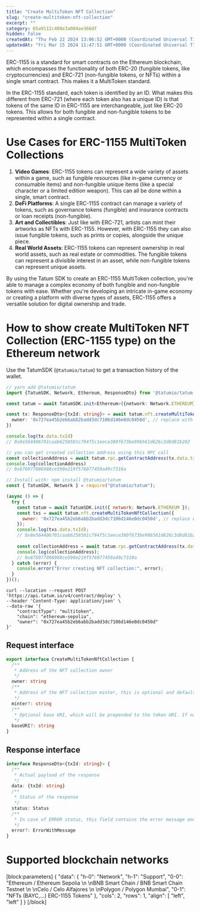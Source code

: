 ```yaml
---
title: "Create MultiToken NFT Collection"
slug: "create-multitoken-nft-collection"
excerpt: ""
category: 65a9112c408e3a004ae366df
hidden: false
createdAt: "Thu Feb 22 2024 13:06:52 GMT+0000 (Coordinated Universal Time)"
updatedAt: "Fri Mar 15 2024 11:47:51 GMT+0000 (Coordinated Universal Time)"
---
```

ERC-1155 is a standard for smart contracts on the Ethereum blockchain, which encompasses the functionality of both ERC-20 (fungible tokens, like cryptocurrencies) and ERC-721 (non-fungible tokens, or NFTs) within a single smart contract. This makes it a MultiToken standard.

In the ERC-1155 standard, each token is identified by an ID. What makes this different from ERC-721 (where each token also has a unique ID) is that tokens of the same ID in ERC-1155 are interchangeable, just like ERC-20 tokens. This allows for both fungible and non-fungible tokens to be represented within a single contract.

# Use Cases for ERC-1155 MultiToken Collections

1. **Video Games**: ERC-1155 tokens can represent a wide variety of assets within a game, such as fungible resources (like in-game currency or consumable items) and non-fungible unique items (like a special character or a limited edition weapon). This can all be done within a single, smart contract.
2. **DeFi Platforms**: A single ERC-1155 contract can manage a variety of tokens, such as governance tokens (fungible) and insurance contracts or loan receipts (non-fungible).
3. **Art and Collectibles**: Just like with ERC-721, artists can mint their artworks as NFTs with ERC-1155. However, with ERC-1155 they can also issue fungible tokens, such as prints or copies, alongside the unique piece.
4. **Real World Assets**: ERC-1155 tokens can represent ownership in real world assets, such as real estate or commodities. The fungible tokens can represent a divisible interest in an asset, while non-fungible tokens can represent unique assets.

By using the Tatum SDK to create an ERC-1155 MultiToken collection, you're able to manage a complex economy of both fungible and non-fungible tokens with ease. Whether you're developing an intricate in-game economy or creating a platform with diverse types of assets, ERC-1155 offers a versatile solution for digital ownership and trade.

# How to show create MultiToken NFT Collection (ERC-1155 type) on the Ethereum network

Use the TatumSDK (`@tatumio/tatum`) to get a transaction history of the wallet.

```typescript
// yarn add @tatumio/tatum
import {TatumSDK, Network, Ethereum, ResponseDto} from '@tatumio/tatum'

const tatum = await TatumSDK.init<Ethereum>({network: Network.ETHEREUM})

const tx: ResponseDto<{txId: string}> = await tatum.nft.createMultiTokenNftCollection({
  owner: '0x727ea45b2eb6abb2badd3dc7106d146e0dc0450d', // replace with your address
})

console.log(tx.data.txId)
// 0x8e564406701caab6258501c794f5c1eece380f673be99b561d626c3d8d81b202

// you can get created collection address using this RPC call
const collectionAddress = await tatum.rpc.getContractAddress(tx.data.txId)
console.log(collectionAddress)
// 0x876977006988ce590e219f576077459a49c7318a
```
```javascript
// Install with: npm install @tatumio/tatum
const { TatumSDK, Network } = require("@tatumio/tatum");

(async () => {
  try {
    const tatum = await TatumSDK.init({ network: Network.ETHEREUM });
    const txs = await tatum.nft.createMultiTokenNftCollection({
      owner: '0x727ea45b2eb6abb2badd3dc7106d146e0dc0450d', // replace with your address
    });
    console.log(txs.data.txId);
    // 0x8e564406701caab6258501c794f5c1eece380f673be99b561d626c3d8d81b202
    
    const collectionAddress = await tatum.rpc.getContractAddress(tx.data.txId);
    console.log(collectionAddress);
    // 0x876977006988ce590e219f576077459a49c7318a
  } catch (error) {
    console.error("Error creating NFT collection:", error);
  }
})();
```
```curl
curl --location --request POST 'https://api.tatum.io/v4/contract/deploy' \
--header 'Content-Type: application/json' \
--data-raw '{
    "contractType": "multitoken",
    "chain": "ethereum-sepolia",
    "owner": "0x727ea45b2eb6abb2badd3dc7106d146e0dc0450d"
}'
```

## Request interface

```typescript
export interface CreateMultiTokenNftCollection {
  /**
   * Address of the NFT collection owner
   */
  owner: string
  /**
   * Address of the NFT collection minter, this is optional and defaults to the owner address
   */
  minter?: string
  /**
   * Optional base URI, which will be prepended to the token URI. If not specified, the token should be minted with the URI
   */
  baseURI?: string
}
```

## Response interface

```typescript
interface ResponseDto<{txId: string}> {
  /**
   * Actual payload of the response
   */
  data: {txId: string}
  /**
   * Status of the response
   */
  status: Status
  /**
   * In case of ERROR status, this field contains the error message and detailed description
   */
  error?: ErrorWithMessage
}
```

# Supported blockchain networks

[block:parameters]
{
  "data": {
    "h-0": "Network",
    "h-1": "Support",
    "0-0": "Ethereum / Ethereum Sepolia  \n  \nBNB Smart Chain / BNB Smart Chain Testnet  \n  \nCelo / Celo Alfajores  \n  \nPolygon / Polygon Mumbai",
    "0-1": "NFTs (BAYC,...) ERC-1155 Tokens"
  },
  "cols": 2,
  "rows": 1,
  "align": [
    "left",
    "left"
  ]
}
[/block]
